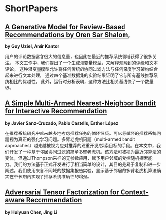 # ShortPapers

## [A Generative Model for Review-Based Recommendations by Oren Sar Shalom](), 
**by Guy Uziel, Amir Kantor**

用户的评论数据富含很大的信息量，也因此在最近的推荐系统领域获得了很多关注。 本文工作中，我们提出了一个生成潜变量模型，来解释观察到的评级和文本评论。 这种潜变量模型允许将任何传统的协同过滤方法与任何深度学习架构结合起来进行文本处理。 通过四个基准数据集的实验结果证明了它与所有基线推荐系统相比的优越性。 此外，运行时分析表明，这种方法比相关基线快了一个数量级。

## [A Simple Multi-Armed Nearest-Neighbor Bandit for Interactive Recommendation]()
**by Javier Sanz-Cruzado, Pablo Castells, Esther López**

在推荐系统研究中越来越多地考虑推荐任务的循环性质。可以将循环的推荐系统问题视为真正的强化学习问题。多臂老虎机问题（multi-armed bandit approaches）越来越被视为应对推荐的双重开发/探索目标的手段。在本文中，我们开发了一种基于邻居协同过滤的简单多臂老虎机。该方法可被视为最近邻算法的变体，但通过Thompson采样的无参数应用，赋予用户邻域的受控随机探索能力。我们的方法基于正式开发进行了相当简单的设计，其目的是易于复制和进一步阐述。我们使用来自不同域的数据集报告实验，显示基于邻居的多臂老虎机算法确实在中长期内实现了推荐系统准确性的增强。

## [Adversarial Tensor Factorization for Context-aware Recommendation]()
**by Huiyuan Chen, Jing Li**


